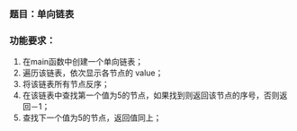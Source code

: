 ### 题目：单向链表

### 功能要求：

1. 在main函数中创建一个单向链表；
2. 遍历该链表，依次显示各节点的 value；
3. 将该链表所有节点反序；
4. 在该链表中查找第一个值为5的节点，如果找到则返回该节点的序号，否则返回－1；
5. 查找下一个值为5的节点，返回值同上；